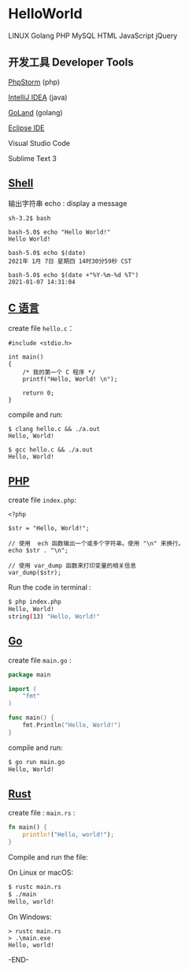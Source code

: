 # HelloWorld

LINUX 
Golang
PHP 
MySQL 
HTML 
JavaScript 
jQuery 

## 开发工具 Developer Tools

[PhpStorm](https://www.jetbrains.com/phpstorm/) (php)

[IntelliJ IDEA](https://www.jetbrains.com/idea/) (java)

[GoLand](https://www.jetbrains.com/go/) (golang)

[Eclipse IDE](https://www.eclipse.org/downloads/) 

Visual Studio Code

Sublime Text 3


## [Shell](shell/README.md)

输出字符串 echo : display a message 

```
sh-3.2$ bash

bash-5.0$ echo "Hello World!"
Hello World!

bash-5.0$ echo $(date)
2021年 1月 7日 星期四 14时30分59秒 CST

bash-5.0$ echo $(date +"%Y-%m-%d %T")
2021-01-07 14:31:04
```

## [C 语言](c/README.md)

create file `hello.c`： 

```
#include <stdio.h>
 
int main()
{
    /* 我的第一个 C 程序 */
    printf("Hello, World! \n");
 
    return 0;
}
```

compile and run:

```
$ clang hello.c && ./a.out
Hello, World! 

$ gcc hello.c && ./a.out
Hello, World! 
```

## [PHP](php/README.md)

create file `index.php`:

```
<?php

$str = "Hello, World!";

// 使用  ech 函数输出一个或多个字符串。使用 "\n" 来换行。
echo $str . "\n";

// 使用 var_dump 函数来打印变量的相关信息
var_dump($str);
```

Run the code in terminal : 

```sh
$ php index.php 
Hello, World!
string(13) "Hello, World!"
```

## [Go](go/README.md)

create file `main.go` :

```go
package main

import (
    "fmt"
)

func main() {
    fmt.Println("Hello, World!")
}
```

compile and run:

```sh
$ go run main.go 
Hello, World!
```


## [Rust](rust/README.md)

create file : `main.rs` :

```rust
fn main() {
    println!("Hello, world!");
}
```

Compile and run the file:

On Linux or macOS: 

```bash
$ rustc main.rs
$ ./main
Hello, world!
```

On Windows: 

```
> rustc main.rs
> .\main.exe
Hello, world!
```

-END-

